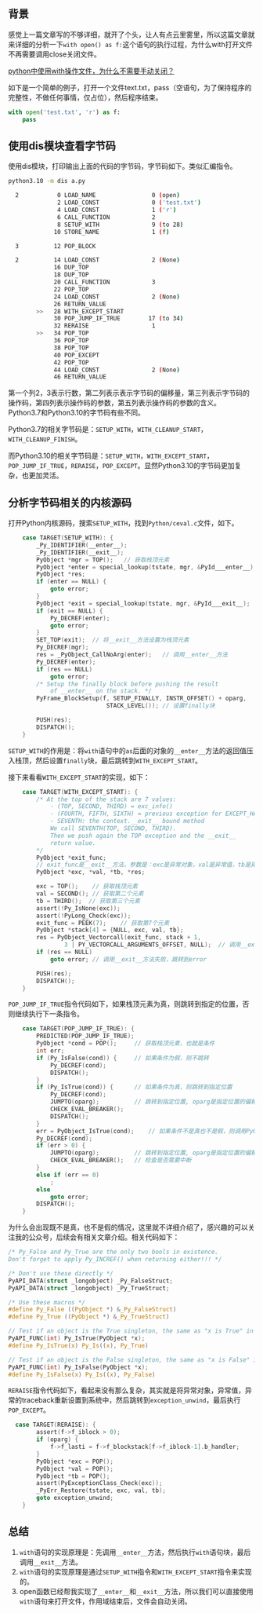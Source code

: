 
## 背景
感觉上一篇文章写的不够详细，就开了个头，让人有点云里雾里，所以这篇文章就来详细的分析一下`with open() as f:`这个语句的执行过程，为什么with打开文件不再需要调用close关闭文件。

[python中使用with操作文件，为什么不需要手动关闭？](https://mp.weixin.qq.com/s/cyNJ0-fvGqb7wTJ9jOWbyg)

如下是一个简单的例子，打开一个文件text.txt，pass（空语句，为了保持程序的完整性，不做任何事情，仅占位），然后程序结束。

```python
with open('test.txt', 'r') as f:
    pass
```

## 使用dis模块查看字节码
使用dis模块，打印输出上面的代码的字节码，字节码如下。类似汇编指令。

```bash
python3.10 -m dis a.py

  2           0 LOAD_NAME                0 (open)
              2 LOAD_CONST               0 ('test.txt')
              4 LOAD_CONST               1 ('r')
              6 CALL_FUNCTION            2
              8 SETUP_WITH               9 (to 28)
             10 STORE_NAME               1 (f)

  3          12 POP_BLOCK

  2          14 LOAD_CONST               2 (None)
             16 DUP_TOP
             18 DUP_TOP
             20 CALL_FUNCTION            3
             22 POP_TOP
             24 LOAD_CONST               2 (None)
             26 RETURN_VALUE
        >>   28 WITH_EXCEPT_START
             30 POP_JUMP_IF_TRUE        17 (to 34)
             32 RERAISE                  1
        >>   34 POP_TOP
             36 POP_TOP
             38 POP_TOP
             40 POP_EXCEPT
             42 POP_TOP
             44 LOAD_CONST               2 (None)
             46 RETURN_VALUE
```

第一个列2，3表示行数，第二列表示表示字节码的偏移量，第三列表示字节码的操作码，第四列表示操作码的参数，第五列表示操作码的参数的含义。
Python3.7和Python3.10的字节码有些不同。

Python3.7的相关字节码是：`SETUP_WITH`，`WITH_CLEANUP_START`，`WITH_CLEANUP_FINISH`。

而Python3.10的相关字节码是：`SETUP_WITH`，`WITH_EXCEPT_START`，`POP_JUMP_IF_TRUE`，`RERAISE`，`POP_EXCEPT`。显然Python3.10的字节码更加复杂，也更加灵活。

## 分析字节码相关的内核源码

打开Python内核源码，搜索`SETUP_WITH`，找到`Python/ceval.c`文件，如下。

```c
    case TARGET(SETUP_WITH): {
        _Py_IDENTIFIER(__enter__);
        _Py_IDENTIFIER(__exit__);
        PyObject *mgr = TOP();   // 获取栈顶元素
        PyObject *enter = special_lookup(tstate, mgr, &PyId___enter__); // 查找__enter__方法
        PyObject *res;
        if (enter == NULL) {
            goto error;
        }
        PyObject *exit = special_lookup(tstate, mgr, &PyId___exit__);   // 查找__exit__方法
        if (exit == NULL) {
            Py_DECREF(enter);
            goto error;
        }
        SET_TOP(exit);  // 将__exit__方法设置为栈顶元素
        Py_DECREF(mgr);
        res = _PyObject_CallNoArg(enter);   // 调用__enter__方法
        Py_DECREF(enter);
        if (res == NULL)
            goto error;
        /* Setup the finally block before pushing the result
            of __enter__ on the stack. */
        PyFrame_BlockSetup(f, SETUP_FINALLY, INSTR_OFFSET() + oparg,
                            STACK_LEVEL()); // 设置finally块

        PUSH(res);
        DISPATCH();
    }
```

`SETUP_WITH`的作用是：将`with`语句中的`as`后面的对象的`__enter__`方法的返回值压入栈顶，然后设置`finally`块，最后跳转到`WITH_EXCEPT_START`。

接下来看看`WITH_EXCEPT_START`的实现，如下：
```c
    case TARGET(WITH_EXCEPT_START): {
        /* At the top of the stack are 7 values:
            - (TOP, SECOND, THIRD) = exc_info()
            - (FOURTH, FIFTH, SIXTH) = previous exception for EXCEPT_HANDLER
            - SEVENTH: the context.__exit__ bound method
            We call SEVENTH(TOP, SECOND, THIRD).
            Then we push again the TOP exception and the __exit__
            return value.
        */
        PyObject *exit_func;
        // exit_func是__exit__方法，参数是：exc是异常对象，val是异常值，tb是异常的traceback
        PyObject *exc, *val, *tb, *res;     

        exc = TOP();    // 获取栈顶元素
        val = SECOND(); // 获取第二个元素
        tb = THIRD();  // 获取第三个元素
        assert(!Py_IsNone(exc));
        assert(!PyLong_Check(exc));
        exit_func = PEEK(7);    // 获取第7个元素
        PyObject *stack[4] = {NULL, exc, val, tb};
        res = PyObject_Vectorcall(exit_func, stack + 1,
                3 | PY_VECTORCALL_ARGUMENTS_OFFSET, NULL);  // 调用__exit__方法
        if (res == NULL)
            goto error; // 调用__exit__方法失败，跳转到error

        PUSH(res);
        DISPATCH();
    }
```

`POP_JUMP_IF_TRUE`指令代码如下，如果栈顶元素为真，则跳转到指定的位置，否则继续执行下一条指令。
```c
    case TARGET(POP_JUMP_IF_TRUE): {
        PREDICTED(POP_JUMP_IF_TRUE);
        PyObject *cond = POP();     // 获取栈顶元素，也就是条件
        int err;
        if (Py_IsFalse(cond)) {     // 如果条件为假，则不跳转
            Py_DECREF(cond);
            DISPATCH();
        }
        if (Py_IsTrue(cond)) {      // 如果条件为真，则跳转到指定位置
            Py_DECREF(cond);
            JUMPTO(oparg);          // 跳转到指定位置, oparg是指定位置的偏移量
            CHECK_EVAL_BREAKER();
            DISPATCH();
        }
        err = PyObject_IsTrue(cond);    // 如果条件不是真也不是假，则调用PyObject_IsTrue方法
        Py_DECREF(cond);
        if (err > 0) {
            JUMPTO(oparg);          // 跳转到指定位置, oparg是指定位置的偏移量
            CHECK_EVAL_BREAKER();   // 检查是否需要中断
        }
        else if (err == 0)
            ;
        else
            goto error;
        DISPATCH();
    }
```

为什么会出现既不是真，也不是假的情况，这里就不详细介绍了，感兴趣的可以关注我的公众号，后续会有相关文章介绍。相关代码如下：
```c
/* Py_False and Py_True are the only two bools in existence.
Don't forget to apply Py_INCREF() when returning either!!! */

/* Don't use these directly */
PyAPI_DATA(struct _longobject) _Py_FalseStruct;
PyAPI_DATA(struct _longobject) _Py_TrueStruct;

/* Use these macros */
#define Py_False ((PyObject *) &_Py_FalseStruct)
#define Py_True ((PyObject *) &_Py_TrueStruct)

// Test if an object is the True singleton, the same as "x is True" in Python.
PyAPI_FUNC(int) Py_IsTrue(PyObject *x);
#define Py_IsTrue(x) Py_Is((x), Py_True)

// Test if an object is the False singleton, the same as "x is False" in Python.
PyAPI_FUNC(int) Py_IsFalse(PyObject *x);
#define Py_IsFalse(x) Py_Is((x), Py_False)
```


`RERAISE`指令代码如下，看起来没有那么复杂，其实就是将异常对象，异常值，异常的traceback重新设置到系统中，然后跳转到`exception_unwind`，最后执行`POP_EXCEPT`。
```c
  case TARGET(RERAISE): {
        assert(f->f_iblock > 0);
        if (oparg) {
            f->f_lasti = f->f_blockstack[f->f_iblock-1].b_handler;
        }
        PyObject *exc = POP();
        PyObject *val = POP();
        PyObject *tb = POP();
        assert(PyExceptionClass_Check(exc));
        _PyErr_Restore(tstate, exc, val, tb);
        goto exception_unwind;
    }
```

## 总结

1. `with`语句的实现原理是：先调用`__enter__`方法，然后执行`with`语句块，最后调用`__exit__`方法。
2. `with`语句的实现原理是通过`SETUP_WITH`指令和`WITH_EXCEPT_START`指令来实现的。
3. open函数已经帮我实现了`__enter__`和`__exit__`方法，所以我们可以直接使用`with`语句来打开文件，作用域结束后，文件会自动关闭。
